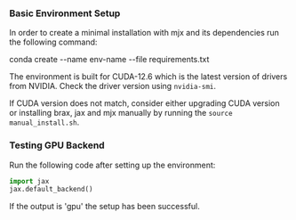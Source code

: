 ### Basic Environment Setup

In order to create a minimal installation with mjx and its dependencies run
the following command:

conda create --name env-name --file requirements.txt

The environment is built for CUDA-12.6 which is the latest version of drivers from NVIDIA. Check the driver version using `nvidia-smi`.

If CUDA version does not match, consider either upgrading CUDA version or installing brax, jax and mjx manually by running the `source manual_install.sh`. 

### Testing GPU Backend

Run the following code after setting up the environment:

```python
import jax
jax.default_backend()
```

If the output is 'gpu' the setup has been successful.




